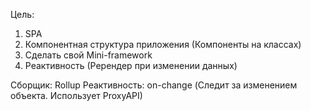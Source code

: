 Цель:

1. SPA
2. Компонентная структура приложения (Компоненты на классах)
3. Сделать свой Mini-framework
4. Реактивность (Ререндер при изменении данных)

Сборщик: Rollup
Реактивность: on-change (Следит за изменением объекта. Использует ProxyAPI)
